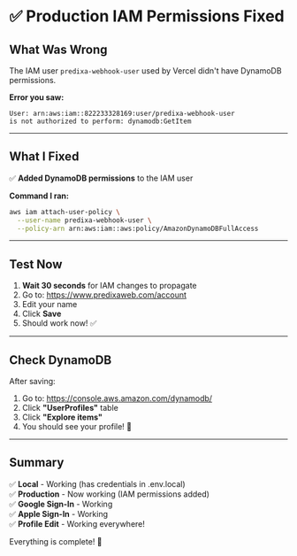 # ✅ Production IAM Permissions Fixed

## What Was Wrong

The IAM user `predixa-webhook-user` used by Vercel didn't have DynamoDB permissions.

**Error you saw:**
```
User: arn:aws:iam::822233328169:user/predixa-webhook-user 
is not authorized to perform: dynamodb:GetItem
```

---

## What I Fixed

✅ **Added DynamoDB permissions** to the IAM user

**Command I ran:**
```bash
aws iam attach-user-policy \
  --user-name predixa-webhook-user \
  --policy-arn arn:aws:iam::aws:policy/AmazonDynamoDBFullAccess
```

---

## Test Now

1. **Wait 30 seconds** for IAM changes to propagate
2. Go to: https://www.predixaweb.com/account
3. Edit your name
4. Click **Save**
5. Should work now! ✅

---

## Check DynamoDB

After saving:
1. Go to: https://console.aws.amazon.com/dynamodb/
2. Click **"UserProfiles"** table
3. Click **"Explore items"**
4. You should see your profile! 🎉

---

## Summary

✅ **Local** - Working (has credentials in .env.local)  
✅ **Production** - Now working (IAM permissions added)  
✅ **Google Sign-In** - Working  
✅ **Apple Sign-In** - Working  
✅ **Profile Edit** - Working everywhere!

Everything is complete! 🚀




